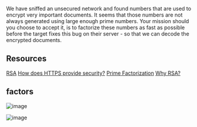 We have sniffed an unsecured network and found numbers that are used to encrypt very important documents. It seems that those numbers are not always generated using large enough prime numbers. Your mission should you choose to accept it, is to factorize these numbers as fast as possible before the target fixes this bug on their server - so that we can decode the encrypted documents.

## Resources

[RSA](https://en.wikipedia.org/wiki/RSA_(cryptosystem%29))
[How does HTTPS provide security?](https://stackoverflow.com/questions/3968095/how-does-https-provide-security)
[Prime Factorization](https://privacycanada.net/mathematics/prime-factorization/)
[Why RSA?](https://jaredatandi.hashnode.dev/rsa-factoring)

## factors

![image](https://github.com/richie-omondi/RSA-Factoring-Challenge/assets/69873039/db9d8dbd-171a-476a-b3ef-e4c7c88c0d1a)

![image](https://github.com/richie-omondi/RSA-Factoring-Challenge/assets/69873039/698174a2-702d-4894-84b4-4cf920bf08f6)


